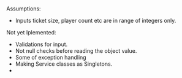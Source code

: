 # 

Assumptions:
* Inputs ticket size, player count etc are in range of integers only.

Not yet Iplemented:
* Validations for input.
* Not null checks before reading the object value.
* Some of exception handling
* Making Service classes as Singletons.
*